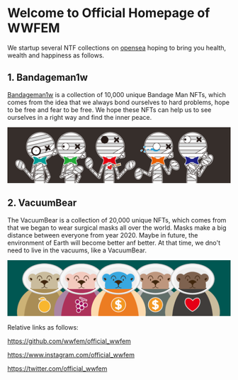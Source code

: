 # Welcome to Official Homepage of WWFEM
We startup several NTF collections on [opensea](https://opensea.io/wwfem) hoping to bring you health, wealth and happiness as follows.
 
## 1. Bandageman1w
[Bandageman1w](https://opensea.io/collection/bandageman1w) is a collection of 10,000 unique Bandage Man NFTs, which comes from the idea that we always bond ourselves to hard problems, hope to be free and fear to be free. We hope these NFTs can help us to see ourselves in a right way and find the inner peace.

![banner Bandageman1w](https://github.com/wwfem/official_wwfem/blob/main/logo/Banner.png)

## 2. VacuumBear
The VacuumBear is a collection of 20,000 unique NFTs, which comes from that we began to wear surgical masks all over the world. Masks make a big distance between everyone from year 2020. Maybe in future, the environment of Earth will become better anf better. At that time, we dno't need to live in the vacuums, like a VacuumBear. 

![banner BannerVacuumBear](https://github.com/wwfem/official_wwfem/blob/main/logo/BearBanner.png)


Relative links as follows:

https://github.com/wwfem/official_wwfem

https://www.instagram.com/official_wwfem

https://twitter.com/official_wwfem


